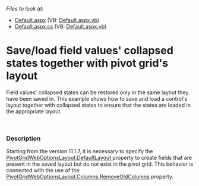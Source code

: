 <!-- default file list -->
*Files to look at*:

* [Default.aspx](./CS/ASPxPivotGrid_SaveLoadCollapsedState/Default.aspx) (VB: [Default.aspx.vb](./VB/ASPxPivotGrid_SaveLoadCollapsedState/Default.aspx.vb))
* [Default.aspx.cs](./CS/ASPxPivotGrid_SaveLoadCollapsedState/Default.aspx.cs) (VB: [Default.aspx.vb](./VB/ASPxPivotGrid_SaveLoadCollapsedState/Default.aspx.vb))
<!-- default file list end -->
# Save/load field values' collapsed states together with pivot grid's layout


<p>Field values' collapsed states can be restored only in the same layout they have been saved in. This example shows how to save and load a control's layout together with collapsed states to ensure that the states are loaded in the appropriate layout.</p><br />



<h3>Description</h3>

<p>Starting from the version 11.1.7, it is necessary to specify the <a href="http://documentation.devexpress.com/#AspNet/DevExpressWebASPxPivotGridPivotGridWebOptionsLayout_DefaultLayouttopic">PivotGridWebOptionsLayout.DefaultLayout </a> property to create fields that are present in the saved layout but do not exist in the pivot grid. This behavior is connected with the use of the <a href="http://documentation.devexpress.com/#CoreLibraries/DevExpressUtilsOptionsColumnLayout_RemoveOldColumnstopic">PivotGridWebOptionsLayout.Columns.RemoveOldColumns</a> property.</p>

<br/>


